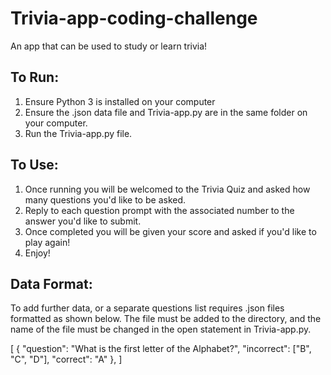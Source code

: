 # Trivia-app-coding-challenge

An app that can be used to study or learn trivia!

## To Run:

1. Ensure Python 3 is installed on your computer
2. Ensure the .json data file and Trivia-app.py are in the same folder on your computer.
3. Run the Trivia-app.py file.

## To Use:

1. Once running you will be welcomed to the Trivia Quiz and asked how many questions you'd like to be asked.
2. Reply to each question prompt with the associated number to the answer you'd like to submit.
3. Once completed you will be given your score and asked if you'd like to play again!
4. Enjoy!


## Data Format:

To add further data, or a separate questions list requires .json files formatted as shown below. The file must be added to the directory, and the name of the file must be changed in the open statement in Trivia-app.py.

[
  {
    "question": "What is the first letter of the Alphabet?",
    "incorrect": ["B", "C", "D"],
    "correct": "A"
  },
]
